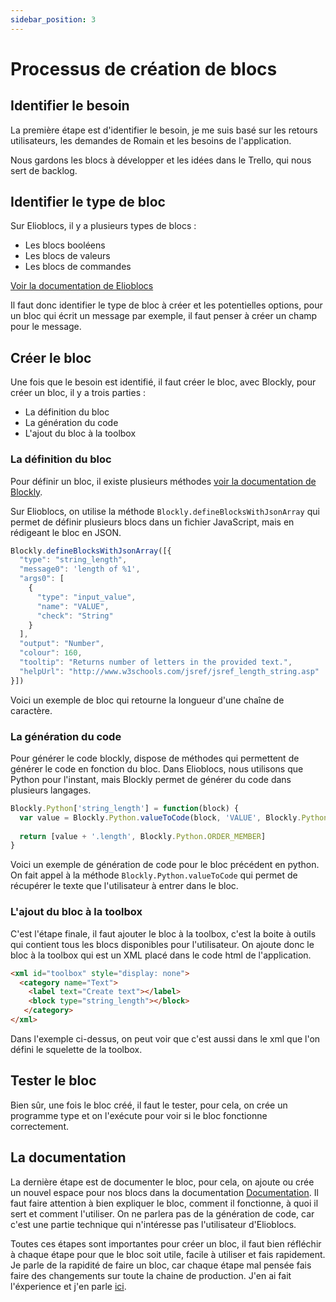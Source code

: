 ```yaml
---
sidebar_position: 3
---
```


# Processus de création de blocs

## Identifier le besoin

La première étape est d'identifier le besoin,
je me suis basé sur les retours utilisateurs,
les demandes de Romain et les besoins de l'application.

Nous gardons les blocs à développer et les idées dans le Trello, qui nous sert de backlog.

## Identifier le type de bloc

Sur Elioblocs, il y a plusieurs types de blocs :

- Les blocs booléens
- Les blocs de valeurs
- Les blocs de commandes

[Voir la documentation de Elioblocs](https://docs.eliobot.com/docs/elioblocs/blocs/all-blocs)

Il faut donc identifier le type de bloc à créer et les potentielles options, pour un bloc qui écrit un message par exemple,
il faut penser à créer un champ pour le message.

## Créer le bloc

Une fois que le besoin est identifié, il faut créer le bloc, avec Blockly, pour créer un bloc, il y a trois parties :

- La définition du bloc
- La génération du code
- L'ajout du bloc à la toolbox

### La définition du bloc

Pour définir un bloc, il existe plusieurs méthodes [voir la documentation de Blockly](https://developers.google.com/blockly/guides/create-custom-blocks/define-blocks).

Sur Elioblocs, on utilise la méthode `Blockly.defineBlocksWithJsonArray` qui permet de définir plusieurs blocs dans un fichier JavaScript, mais en rédigeant le bloc en JSON.

```javascript
Blockly.defineBlocksWithJsonArray([{
  "type": "string_length",
  "message0": 'length of %1',
  "args0": [
    {
      "type": "input_value",
      "name": "VALUE",
      "check": "String"
    }
  ],
  "output": "Number",
  "colour": 160,
  "tooltip": "Returns number of letters in the provided text.",
  "helpUrl": "http://www.w3schools.com/jsref/jsref_length_string.asp"
}])
```

Voici un exemple de bloc qui retourne la longueur d'une chaîne de caractère.

### La génération du code

Pour générer le code blockly, dispose de méthodes qui permettent de générer le code en fonction du bloc.
Dans Elioblocs, nous utilisons que Python pour l'instant, mais Blockly permet de générer du code dans plusieurs langages.

```javascript
Blockly.Python['string_length'] = function(block) {
  var value = Blockly.Python.valueToCode(block, 'VALUE', Blockly.Python.ORDER_NONE)
  
  return [value + '.length', Blockly.Python.ORDER_MEMBER]
}
```

Voici un exemple de génération de code pour le bloc précédent en python.
On fait appel à la méthode `Blockly.Python.valueToCode` qui permet de récupérer le texte que l'utilisateur à entrer dans le bloc.

### L'ajout du bloc à la toolbox

C'est l'étape finale, il faut ajouter le bloc à la toolbox, c'est la boite à outils qui contient tous les blocs disponibles pour l'utilisateur.
On ajoute donc le bloc à la toolbox qui est un XML placé dans le code html de l'application.

```html
<xml id="toolbox" style="display: none">
  <category name="Text">
    <label text="Create text"></label>
    <block type="string_length"></block>
   </category>
</xml>
```

Dans l'exemple ci-dessus, on peut voir que c'est aussi dans le xml que l'on défini le squelette de la toolbox.

## Tester le bloc

Bien sûr, une fois le bloc créé, il faut le tester, pour cela, on crée un programme type et on l'exécute pour voir si le bloc fonctionne correctement.

## La documentation

La dernière étape est de documenter le bloc, pour cela, on ajoute ou crée un nouvel espace pour nos blocs dans la documentation [Documentation](https://docs.eliobot.com/docs/elioblocs/).
Il faut faire attention à bien expliquer le bloc, comment il fonctionne, à quoi il sert et comment l'utiliser.
On ne parlera pas de la génération de code, car c'est une partie technique qui n'intéresse pas l'utilisateur d'Elioblocs.


Toutes ces étapes sont importantes pour créer un bloc, il faut bien réfléchir à chaque étape pour que le bloc soit utile, facile à utiliser et fais rapidement.
Je parle de la rapidité de faire un bloc, car chaque étape mal pensée fais faire des changements sur toute la chaine de production.
J'en ai fait l'éxperience et j'en parle [ici](/docs/alternance/old/elioblocslocs/wifi.md).